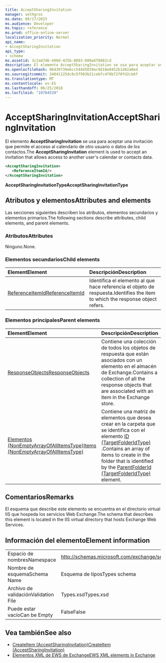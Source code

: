 ```yaml
---
title: AcceptSharingInvitation
manager: sethgros
ms.date: 09/17/2015
ms.audience: Developer
ms.topic: reference
ms.prod: office-online-server
localization_priority: Normal
api_name:
- AcceptSharingInvitation
api_type:
- schema
ms.assetid: 3c2a47d6-490d-425b-8893-089a4f8882cd
description: El elemento AcceptSharingInvitation se usa para aceptar una invitación que permite el acceso al calendario de otro usuario o datos de los contactos.
ms.openlocfilehash: 06439739e6cc544d5039ac9d18e0452b1d42a0ed
ms.sourcegitcommit: 34041125dc8c5f993b21cebfc4f8b72f0fd2cb6f
ms.translationtype: MT
ms.contentlocale: es-ES
ms.lasthandoff: 06/25/2018
ms.locfileid: "19764539"
---
```

# <a name="acceptsharinginvitation"></a><span data-ttu-id="46568-103">AcceptSharingInvitation</span><span class="sxs-lookup"><span data-stu-id="46568-103">AcceptSharingInvitation</span></span>

<span data-ttu-id="46568-104">El elemento **AcceptSharingInvitation** se usa para aceptar una invitación que permite el acceso al calendario de otro usuario o datos de los contactos.</span><span class="sxs-lookup"><span data-stu-id="46568-104">The **AcceptSharingInvitation** element is used to accept an invitation that allows access to another user's calendar or contacts data.</span></span> 
  
```xml
<AcceptSharingInvitation>
   <ReferenceItemId/>
</AcceptSharingInvitation>
```

 <span data-ttu-id="46568-105">**AcceptSharingInvitationType**</span><span class="sxs-lookup"><span data-stu-id="46568-105">**AcceptSharingInvitationType**</span></span>
## <a name="attributes-and-elements"></a><span data-ttu-id="46568-106">Atributos y elementos</span><span class="sxs-lookup"><span data-stu-id="46568-106">Attributes and elements</span></span>

<span data-ttu-id="46568-107">Las secciones siguientes describen los atributos, elementos secundarios y elementos primarios.</span><span class="sxs-lookup"><span data-stu-id="46568-107">The following sections describe attributes, child elements, and parent elements.</span></span>
  
### <a name="attributes"></a><span data-ttu-id="46568-108">Atributos</span><span class="sxs-lookup"><span data-stu-id="46568-108">Attributes</span></span>

<span data-ttu-id="46568-109">Ninguno.</span><span class="sxs-lookup"><span data-stu-id="46568-109">None.</span></span>
  
### <a name="child-elements"></a><span data-ttu-id="46568-110">Elementos secundarios</span><span class="sxs-lookup"><span data-stu-id="46568-110">Child elements</span></span>

|<span data-ttu-id="46568-111">**Element**</span><span class="sxs-lookup"><span data-stu-id="46568-111">**Element**</span></span>|<span data-ttu-id="46568-112">**Descripción**</span><span class="sxs-lookup"><span data-stu-id="46568-112">**Description**</span></span>|
|:-----|:-----|
|[<span data-ttu-id="46568-113">ReferenceItemId</span><span class="sxs-lookup"><span data-stu-id="46568-113">ReferenceItemId</span></span>](referenceitemid.md) <br/> |<span data-ttu-id="46568-114">Identifica el elemento al que hace referencia el objeto de respuesta.</span><span class="sxs-lookup"><span data-stu-id="46568-114">Identifies the item to which the response object refers.</span></span>  <br/> |
   
### <a name="parent-elements"></a><span data-ttu-id="46568-115">Elementos principales</span><span class="sxs-lookup"><span data-stu-id="46568-115">Parent elements</span></span>

|<span data-ttu-id="46568-116">**Element**</span><span class="sxs-lookup"><span data-stu-id="46568-116">**Element**</span></span>|<span data-ttu-id="46568-117">**Descripción**</span><span class="sxs-lookup"><span data-stu-id="46568-117">**Description**</span></span>|
|:-----|:-----|
|[<span data-ttu-id="46568-118">ResponseObjects</span><span class="sxs-lookup"><span data-stu-id="46568-118">ResponseObjects</span></span>](responseobjects.md) <br/> |<span data-ttu-id="46568-119">Contiene una colección de todos los objetos de respuesta que están asociados con un elemento en el almacén de Exchange.</span><span class="sxs-lookup"><span data-stu-id="46568-119">Contains a collection of all the response objects that are associated with an item in the Exchange store.</span></span>  <br/> |
|[<span data-ttu-id="46568-120">Elementos (NonEmptyArrayOfAllItemsType)</span><span class="sxs-lookup"><span data-stu-id="46568-120">Items (NonEmptyArrayOfAllItemsType)</span></span>](items-nonemptyarrayofallitemstype.md) <br/> |<span data-ttu-id="46568-121">Contiene una matriz de elementos que desea crear en la carpeta que se identifica con el elemento [ID (TargetFolderIdType)](parentfolderid-targetfolderidtype.md) .</span><span class="sxs-lookup"><span data-stu-id="46568-121">Contains an array of items to create in the folder that is identified by the [ParentFolderId (TargetFolderIdType)](parentfolderid-targetfolderidtype.md) element.</span></span>  <br/> |
   
## <a name="remarks"></a><span data-ttu-id="46568-122">Comentarios</span><span class="sxs-lookup"><span data-stu-id="46568-122">Remarks</span></span>

<span data-ttu-id="46568-123">El esquema que describe este elemento se encuentra en el directorio virtual IIS que hospeda los servicios Web Exchange.</span><span class="sxs-lookup"><span data-stu-id="46568-123">The schema that describes this element is located in the IIS virtual directory that hosts Exchange Web Services.</span></span>
  
## <a name="element-information"></a><span data-ttu-id="46568-124">Información del elemento</span><span class="sxs-lookup"><span data-stu-id="46568-124">Element information</span></span>

|||
|:-----|:-----|
|<span data-ttu-id="46568-125">Espacio de nombres</span><span class="sxs-lookup"><span data-stu-id="46568-125">Namespace</span></span>  <br/> |http://schemas.microsoft.com/exchange/services/2006/types  <br/> |
|<span data-ttu-id="46568-126">Nombre de esquema</span><span class="sxs-lookup"><span data-stu-id="46568-126">Schema Name</span></span>  <br/> |<span data-ttu-id="46568-127">Esquema de tipos</span><span class="sxs-lookup"><span data-stu-id="46568-127">Types schema</span></span>  <br/> |
|<span data-ttu-id="46568-128">Archivo de validación</span><span class="sxs-lookup"><span data-stu-id="46568-128">Validation File</span></span>  <br/> |<span data-ttu-id="46568-129">Types.xsd</span><span class="sxs-lookup"><span data-stu-id="46568-129">Types.xsd</span></span>  <br/> |
|<span data-ttu-id="46568-130">Puede estar vacío</span><span class="sxs-lookup"><span data-stu-id="46568-130">Can be Empty</span></span>  <br/> |<span data-ttu-id="46568-131">False</span><span class="sxs-lookup"><span data-stu-id="46568-131">False</span></span>  <br/> |
   
## <a name="see-also"></a><span data-ttu-id="46568-132">Vea también</span><span class="sxs-lookup"><span data-stu-id="46568-132">See also</span></span>

- [<span data-ttu-id="46568-133">CreateItem (AcceptSharingInvitation)</span><span class="sxs-lookup"><span data-stu-id="46568-133">CreateItem (AcceptSharingInvitation)</span></span>](createitem-acceptsharinginvitation.md)
- [<span data-ttu-id="46568-134">Elementos XML de EWS de Exchange</span><span class="sxs-lookup"><span data-stu-id="46568-134">EWS XML elements in Exchange</span></span>](ews-xml-elements-in-exchange.md)

